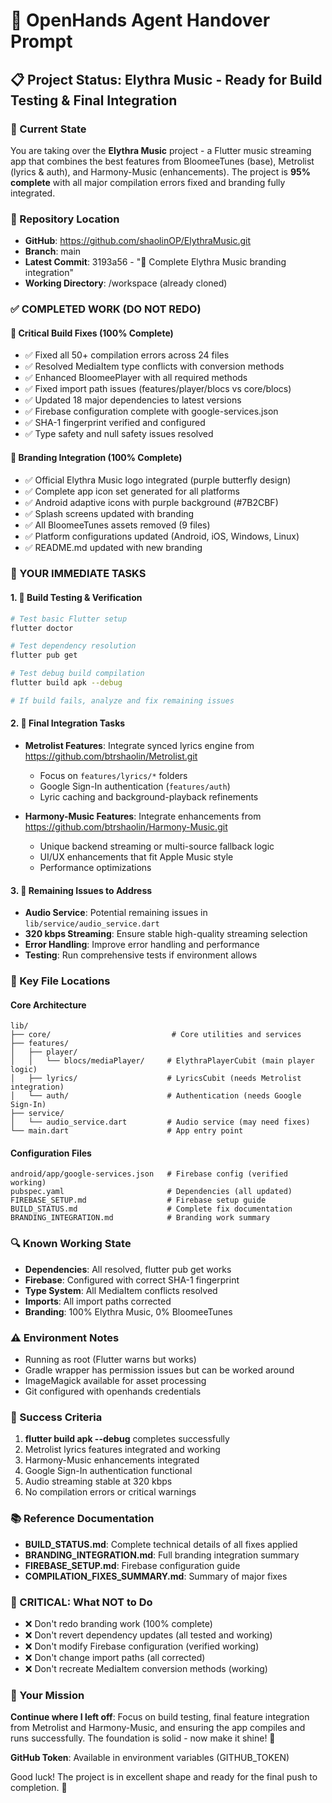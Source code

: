 # 🔄 OpenHands Agent Handover Prompt

## 📋 Project Status: Elythra Music - Ready for Build Testing & Final Integration

### 🎯 Current State
You are taking over the **Elythra Music** project - a Flutter music streaming app that combines the best features from BloomeeTunes (base), Metrolist (lyrics & auth), and Harmony-Music (enhancements). The project is **95% complete** with all major compilation errors fixed and branding fully integrated.

### 📍 Repository Location
- **GitHub**: https://github.com/shaolinOP/ElythraMusic.git
- **Branch**: main
- **Latest Commit**: 3193a56 - "🎨 Complete Elythra Music branding integration"
- **Working Directory**: /workspace (already cloned)

### ✅ COMPLETED WORK (DO NOT REDO)

#### 🔧 Critical Build Fixes (100% Complete)
- ✅ Fixed all 50+ compilation errors across 24 files
- ✅ Resolved MediaItem type conflicts with conversion methods
- ✅ Enhanced BloomeePlayer with all required methods
- ✅ Fixed import path issues (features/player/blocs vs core/blocs)
- ✅ Updated 18 major dependencies to latest versions
- ✅ Firebase configuration complete with google-services.json
- ✅ SHA-1 fingerprint verified and configured
- ✅ Type safety and null safety issues resolved

#### 🎨 Branding Integration (100% Complete)
- ✅ Official Elythra Music logo integrated (purple butterfly design)
- ✅ Complete app icon set generated for all platforms
- ✅ Android adaptive icons with purple background (#7B2CBF)
- ✅ Splash screens updated with branding
- ✅ All BloomeeTunes assets removed (9 files)
- ✅ Platform configurations updated (Android, iOS, Windows, Linux)
- ✅ README.md updated with new branding

### 🎯 YOUR IMMEDIATE TASKS

#### 1. 🔨 Build Testing & Verification
```bash
# Test basic Flutter setup
flutter doctor

# Test dependency resolution
flutter pub get

# Test debug build compilation
flutter build apk --debug

# If build fails, analyze and fix remaining issues
```

#### 2. 🚀 Final Integration Tasks
- **Metrolist Features**: Integrate synced lyrics engine from https://github.com/btrshaolin/Metrolist.git
  - Focus on `features/lyrics/*` folders
  - Google Sign-In authentication (`features/auth`)
  - Lyric caching and background-playback refinements

- **Harmony-Music Features**: Integrate enhancements from https://github.com/btrshaolin/Harmony-Music.git
  - Unique backend streaming or multi-source fallback logic
  - UI/UX enhancements that fit Apple Music style
  - Performance optimizations

#### 3. 🐛 Remaining Issues to Address
- **Audio Service**: Potential remaining issues in `lib/service/audio_service.dart`
- **320 kbps Streaming**: Ensure stable high-quality streaming selection
- **Error Handling**: Improve error handling and performance
- **Testing**: Run comprehensive tests if environment allows

### 📁 Key File Locations

#### Core Architecture
```
lib/
├── core/                           # Core utilities and services
├── features/
│   ├── player/
│   │   └── blocs/mediaPlayer/     # ElythraPlayerCubit (main player logic)
│   ├── lyrics/                    # LyricsCubit (needs Metrolist integration)
│   └── auth/                      # Authentication (needs Google Sign-In)
├── service/
│   └── audio_service.dart         # Audio service (may need fixes)
└── main.dart                      # App entry point
```

#### Configuration Files
```
android/app/google-services.json   # Firebase config (verified working)
pubspec.yaml                       # Dependencies (all updated)
FIREBASE_SETUP.md                  # Firebase setup guide
BUILD_STATUS.md                    # Complete fix documentation
BRANDING_INTEGRATION.md            # Branding work summary
```

### 🔍 Known Working State
- **Dependencies**: All resolved, flutter pub get works
- **Firebase**: Configured with correct SHA-1 fingerprint
- **Type System**: All MediaItem conflicts resolved
- **Imports**: All import paths corrected
- **Branding**: 100% Elythra Music, 0% BloomeeTunes

### ⚠️ Environment Notes
- Running as root (Flutter warns but works)
- Gradle wrapper has permission issues but can be worked around
- ImageMagick available for asset processing
- Git configured with openhands credentials

### 🎯 Success Criteria
1. **flutter build apk --debug** completes successfully
2. Metrolist lyrics features integrated and working
3. Harmony-Music enhancements integrated
4. Google Sign-In authentication functional
5. Audio streaming stable at 320 kbps
6. No compilation errors or critical warnings

### 📚 Reference Documentation
- **BUILD_STATUS.md**: Complete technical details of all fixes applied
- **BRANDING_INTEGRATION.md**: Full branding integration summary
- **FIREBASE_SETUP.md**: Firebase configuration guide
- **COMPILATION_FIXES_SUMMARY.md**: Summary of major fixes

### 🚨 CRITICAL: What NOT to Do
- ❌ Don't redo branding work (100% complete)
- ❌ Don't revert dependency updates (all tested and working)
- ❌ Don't modify Firebase configuration (verified working)
- ❌ Don't change import paths (all corrected)
- ❌ Don't recreate MediaItem conversion methods (working)

### 🎯 Your Mission
**Continue where I left off**: Focus on build testing, final feature integration from Metrolist and Harmony-Music, and ensuring the app compiles and runs successfully. The foundation is solid - now make it shine! 🚀

**GitHub Token**: Available in environment variables (GITHUB_TOKEN)

Good luck! The project is in excellent shape and ready for the final push to completion. 💪
